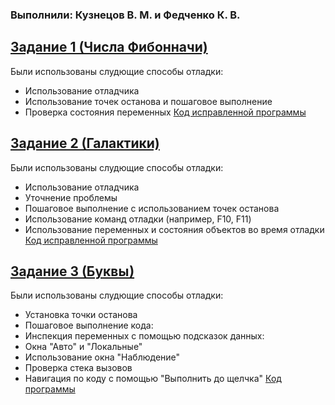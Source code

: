 ### Выполнили: Кузнецов В. М. и Федченко К. В.
## [Задание 1 (Числа Фибонначи)](https://learn.microsoft.com/ru-ru/visualstudio/debugger/debugging-absolute-beginners?view=vs-2022&amp%3Bsource=recommendations&amp%3Btabs=csharp&tabs=csharp)
Были использованы слудющие способы отладки:
* Использование отладчика
* Использование точек останова и пошаговое выполнение
* Проверка состояния переменных
[Код исправленной программы](https://github.com/1mmorta1W111/TSSM_PR3/blob/main/DotNetDebugging.cs)
## [Задание 2 (Галактики)](https://learn.microsoft.com/ru-ru/visualstudio/debugger/debugging-absolute-beginners?view=vs-2022&amp%3Bsource=recommendations&amp%3Btabs=csharp&tabs=csharp)
Были использованы слудющие способы отладки:
* Использование отладчика
* Уточнение проблемы
* Пошаговое выполнение с использованием точек останова
* Использование команд отладки (например, F10, F11)
* Использование переменных и состояния объектов во время отладки
[Код исправленной программы](https://github.com/1mmorta1W111/TSSM_PR3/blob/main/Galactics.cs)
## [Задание 3 (Буквы)](https://learn.microsoft.com/ru-ru/visualstudio/get-started/csharp/tutorial-debugger?view=vs-2022&toc=%2Fvisualstudio%2Fdebugger%2Ftoc.json&amp%3Bview=vs-2022)
Были использованы слудющие способы отладки:
* Установка точки останова
* Пошаговое выполнение кода:
* Инспекция переменных с помощью подсказок данных:
* Окна "Авто" и "Локальные"
* Использование окна "Наблюдение"
* Проверка стека вызовов
* Навигация по коду с помощью "Выполнить до щелчка"
[Код программы](https://github.com/1mmorta1W111/TSSM_PR3/blob/main/Latters.cs)

